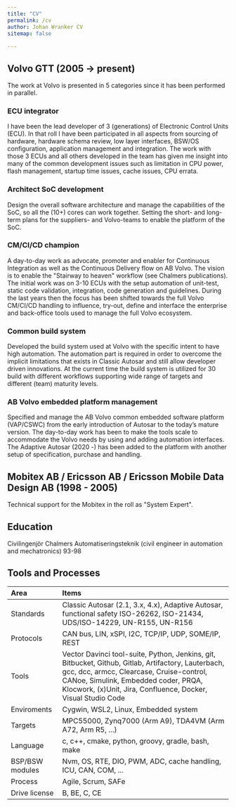 ```yaml
---
title: "CV"
permalink: /cv
author: Johan Wranker CV
sitemap: false
  
---
```



## Volvo GTT (2005 -> present)

The work at Volvo is presented in 5 categories since it has been performed in parallel.

### ECU integrator

I have been the lead developer of 3 (generations) of Electronic Control Units (ECU). In that roll I have been participated in all aspects from sourcing of hardware, hardware schema review, low layer interfaces, BSW/OS configuration, application management and integration. The work with those 3 ECUs and all others developed in the team has given me insight into many of the common development issues such as limitation in CPU power, flash management, startup time issues, cache issues, CPU errata.

### Architect SoC development

Design the overall software architecture and manage the capabilities of the SoC, so all the (10+) cores can work together. Setting the short- and long-term plans for the suppliers- and Volvo-teams to enable the platform of the SoC.

### CM/CI/CD champion

A day-to-day work as advocate, promoter and enabler for Continuous Integration as well as the Continuous Delivery flow on AB Volvo. The vision is to enable the "Stairway to heaven" workflow (see Chalmers publications). The initial work was on 3-10 ECUs with the setup automation of unit-test, static code validation, integration, code generation and guidelines. During the last years then the focus has been shifted towards the full Volvo CM/CI/CD handling to influence, try-out, define and interface the enterprise and back-office tools used to manage the full Volvo ecosystem.

### Common build system

Developed the build system used at Volvo with the specific intent to have high automation. The automation part is required in order to overcome the implicit limitations that exists in Classic Autosar and still allow developer driven innovations. At the current time the build system is utilized for 30 build with different workflows supporting wide range of targets and different (team) maturity levels.

### AB Volvo embedded platform management

Specified and manage the AB Volvo common embedded software platform (VAP/CSWC) from the early introduction of Autosar to the today’s mature version. The day-to-day work has been to make the tools scale to accommodate the Volvo needs by using and adding automation interfaces. The Adaptive Autosar (2020 -) has been added to the platform with another setup of specification, purchase and handling.

## Mobitex AB / Ericsson AB / Ericsson Mobile Data Design AB (1998 - 2005)

Technical support for the Mobitex in the roll as "System Expert".

## Education

Civilingenjör Chalmers Automatiseringsteknik (civil engineer in automation and mechatronics) 93-98

## Tools and Processes

| Area      | Items
| :-- | :--
|Standards|Classic Autosar (2.1, 3.x, 4.x), Adaptive Autosar, functional safety ISO-26262, ISO-21434, UDS/ISO-14229, UN-R155, UN-R156
|Protocols| CAN bus, LIN, xSPI, I2C, TCP/IP, UDP, SOME/IP, REST
|Tools| Vector Davinci tool-suite, Python, Jenkins, git, Bitbucket, Github, Gitlab, Artifactory, Lauterbach, gcc, dcc, armcc, Clearcase, Cruise-control, CANoe, Simulink, Embedded coder, PRQA, Klocwork, (x)Unit, Jira, Confluence, Docker, Visual Studio Code
|Enviroments| Cygwin, WSL2, Linux, Embedded system
|Targets| MPC55000, Zynq7000 (Arm A9), TDA4VM (Arm A72, Arm R5, ...)
|Language| c, c++, cmake, python, groovy, gradle, bash, make
|BSP/BSW modules| Nvm, OS, RTE, DIO, PWM, ADC, cache handling, ICU, CAN, COM, ...
|Process| Agile, Scrum, SAFe
|Drive license| B, BE, C, CE
